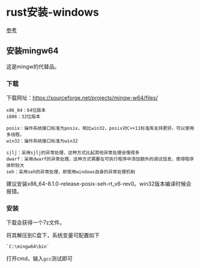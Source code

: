 # rust安装-windows

[参考](https://blog.csdn.net/zhmh326/article/details/103805485)

## 安装mingw64

这是mingw的代替品。

### 下载

下载网址：https://sourceforge.net/projects/mingw-w64/files/

```
x86_64：64位版本
i686：32位版本

posix：操作系统接口标准为posix，相比win32，posix对C++11标准库支持更好。可以使用多线程。
win32：操作系统接口标准为win32

sjlj：采用sjlj的异常处理，这种方式比起其他异常处理会慢得多
dwarf：采用dwarf的异常处理，这种方式需要在可执行程序中添加额外的调试信息，使得程序体积较大
seh：采用seh的异常处理，即使用windows自身的异常处理机制
```

建议安装x86_64-8.1.0-release-posix-seh-rt_v6-rev0。win32版本编译时候会报错。

### 安装

下载会获得一个7z文件。

将其解压到C盘下，系统变量可配置如下

```
`C:\mingw64\bin`
```

打开cmd，输入`gcc`测试即可